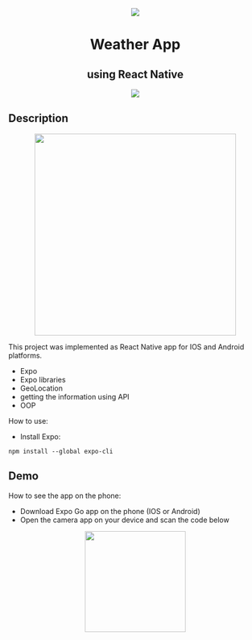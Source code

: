 <p align="center">
<img src="https://i.postimg.cc/GmrxD0sH/React-Hero.png" >
</p
>
<h1 align="center">Weather App</h1>

<h2 align="center">using React Native</h1>

<p align="center">

<img src="https://img.shields.io/badge/madeby-AnastasiaA1890-blue" >

</p>

## Description

<p align="center">
<img src="https://i.postimg.cc/BnWwwwP0/Simulator-Screen-Shot-i-Phone-13-Pro-2022-08-15-at-12-53-07.png" height="400">
</p>

This project was implemented as React Native app for IOS and Android platforms.

* Expo
* Expo libraries
* GeoLocation
* getting the information using API
* OOP

How to use:
* Install Expo: 
```console
npm install --global expo-cli 
```

## Demo

How to see the app on the phone:
* Download Expo Go app on the phone (IOS or Android)
* Open the camera app on your device and scan the code below

<p align="center">
<img src="https://i.postimg.cc/7h0Qxgjc/2022-08-16-10-11-57-AM.png" width="200">
</p>
